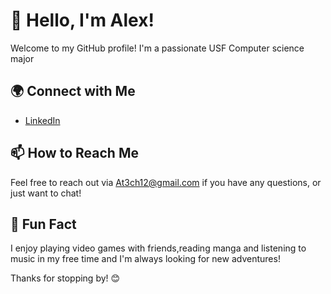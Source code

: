 # 👋 Hello, I'm Alex!

Welcome to my GitHub profile! I'm a passionate USF Computer science major 

## 🌍 Connect with Me
- [LinkedIn](www.linkedin.com/in/aforta2006)

## 📫 How to Reach Me
Feel free to reach out via At3ch12@gmail.com if you have any questions, or just want to chat!

## 🎉 Fun Fact
I enjoy playing video games with friends,reading manga and listening to music in my free time and I'm always looking for new adventures!

Thanks for stopping by! 😊
